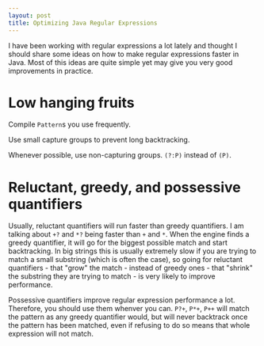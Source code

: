 ```yaml
---
layout: post
title: Optimizing Java Regular Expressions
---
```


I have been working with regular expressions a lot lately and thought I should
share some ideas on how to make regular expressions faster in Java. Most of this
ideas are quite simple yet may give you very good improvements in practice.

# Low hanging fruits
Compile `Pattern`s you use frequently.

Use small capture groups to prevent long backtracking.

Whenever possible, use non-capturing groups. `(?:P)` instead of `(P)`.

# Reluctant, greedy, and possessive quantifiers
Usually, reluctant quantifiers will run faster than greedy quantifiers. I am
talking about `+?` and `*?` being faster than `+` and `*`. When the engine finds
a greedy quantifier, it will go for the biggest possible match and start
backtracking. In big strings this is usually extremely slow if you are trying to
match a small substring (which is often the case), so going for reluctant
quantifiers - that "grow" the match - instead of greedy ones - that "shrink" the
substring they are trying to match - is very likely to improve performance.

Possessive quantifiers improve regular expression performance a lot. Therefore,
you should use them whenver you can. `P?+`, `P*+`, `P++` will match the pattern
as any greedy quantifier would, but will never backtrack once the pattern has
been matched, even if refusing to do so means that whole expression will not
match.
